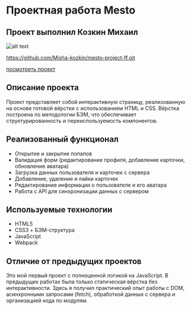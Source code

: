# Проектная работа Mesto
## Проект выполнил Козкин Михаил 

![alt text](https://pictures.s3.yandex.net:443/resources/Screen_Shot_2020-06-18_at_4.18.50_PM_1698846208.png)

https://github.com/Misha-kozkin/mesto-project-ff.git

[посмотреть проект]()

## Описание проекта

Проект представляет собой интерактивную страницу,
реализованную на основе готовой вёрстки с использованием HTML и CSS.
Вёрстка построена по методологии БЭМ,
 что обеспечивает структурированность и переиспользуемость компонентов.

## Реализованный функционал

- Открытие и закрытие попапов
- Валидация форм (редактирование профиля, добавление карточки, обновление аватара)
- Загрузка данных пользователя и карточек с сервера
- Добавление, удаление и лайки карточек
- Редактирование информации о пользователе и его аватара
- Работа с API для синхронизации данных с сервером

## Используемые технологии

- HTML5
- CSS3 + БЭМ-структура
- JavaScript 
- Webpack

## Отличие от предыдущих проектов

Это мой первый проект с полноценной логикой на JavaScript. 
В предыдущих работах была только статическая вёрстка без интерактивности.
Здесь я получил практический опыт работы с DOM,
асинхронными запросами (fetch),
обработкой данных с сервера и организацией кода по модулям.